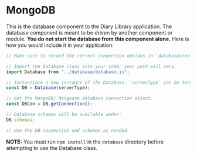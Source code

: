 # MongoDB

This is the database component to the Diary Library application. The database component is meant to be driven by another component or module. **You do not start the database from this component alone.** Here is how you would include it in your application:

```javascript
// Make sure to record the correct connection options in `database/config.js`

// Import the Database class into your code; your path will vary.
import Database from "../database/database.js";

// Instantiate a new instance of the Database. `serverType` can be test, local, or cloud.
const DB = Database(serverType);

// Get the MongoDB/ Mongoose database connection object.
const DBCon = DB.getConnection();

// Database schemas will be available under:
DB.schemas;

// Use the DB connection and schemas as needed.
```

**NOTE:** You must run `npm install` in the `database` directory before attempting to use the Database class.